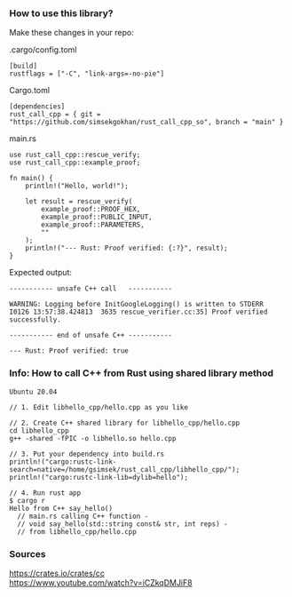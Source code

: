 


### How to use this library? 

Make these changes in your repo:  

.cargo/config.toml
```
[build]
rustflags = ["-C", "link-args=-no-pie"]
```

Cargo.toml
```
[dependencies]
rust_call_cpp = { git = "https://github.com/simsekgokhan/rust_call_cpp_so", branch = "main" }
```


main.rs

```
use rust_call_cpp::rescue_verify;
use rust_call_cpp::example_proof;

fn main() {
    println!("Hello, world!");    

    let result = rescue_verify(
        example_proof::PROOF_HEX, 
        example_proof::PUBLIC_INPUT,
        example_proof::PARAMETERS, 
        ""
    );
    println!("--- Rust: Proof verified: {:?}", result);
}
```

Expected output:

```
----------- unsafe C++ call   -----------

WARNING: Logging before InitGoogleLogging() is written to STDERR
I0126 13:57:38.424813  3635 rescue_verifier.cc:35] Proof verified successfully.

----------- end of unsafe C++ -----------

--- Rust: Proof verified: true
```





### Info: How to call C++ from Rust using shared library method

```
Ubuntu 20.04

// 1. Edit libhello_cpp/hello.cpp as you like

// 2. Create C++ shared library for libhello_cpp/hello.cpp 
cd libhello_cpp
g++ -shared -fPIC -o libhello.so hello.cpp 

// 3. Put your dependency into build.rs
println!("cargo:rustc-link-search=native=/home/gsimsek/rust_call_cpp/libhello_cpp/");        
println!("cargo:rustc-link-lib=dylib=hello"); 
    
// 4. Run rust app
$ cargo r
Hello from C++ say_hello()
  // main.rs calling C++ function -
  // void say_hello(std::string const& str, int reps) -
  // from libhello_cpp/hello.cpp 

```

### Sources
https://crates.io/crates/cc  
https://www.youtube.com/watch?v=iCZkqDMJiF8  

